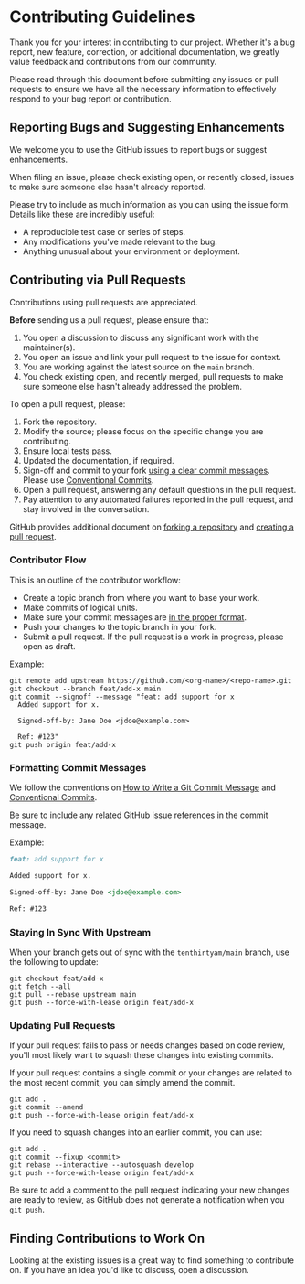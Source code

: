 # Contributing Guidelines

Thank you for your interest in contributing to our project. Whether it's a bug
report, new feature, correction, or additional documentation, we greatly value
feedback and contributions from our community.

Please read through this document before submitting any issues or pull requests
to ensure we have all the necessary information to effectively respond to your
bug report or contribution.

## Reporting Bugs and Suggesting Enhancements

We welcome you to use the GitHub issues to report bugs or suggest enhancements.

When filing an issue, please check existing open, or recently closed, issues to
make sure someone else hasn't already reported.

Please try to include as much information as you can using the issue form.
Details like these are incredibly useful:

- A reproducible test case or series of steps.
- Any modifications you've made relevant to the bug.
- Anything unusual about your environment or deployment.

## Contributing via Pull Requests

Contributions using pull requests are appreciated.

**Before** sending us a pull request, please ensure that:

1. You open a discussion to discuss any significant work with the maintainer(s).
2. You open an issue and link your pull request to the issue for context.
3. You are working against the latest source on the `main` branch.
4. You check existing open, and recently merged, pull requests to make sure
   someone else hasn't already addressed the problem.

To open a pull request, please:

1. Fork the repository.
2. Modify the source; please focus on the specific change you are contributing.
3. Ensure local tests pass.
4. Updated the documentation, if required.
5. Sign-off and commit to your fork [using a clear commit messages][git-commit].
   Please use [Conventional Commits][conventional-commits].
6. Open a pull request, answering any default questions in the pull request.
7. Pay attention to any automated failures reported in the pull request, and
   stay involved in the conversation.

GitHub provides additional document on [forking a repository][forks] and
[creating a pull request][pull-requests].

### Contributor Flow

This is an outline of the contributor workflow:

- Create a topic branch from where you want to base your work.
- Make commits of logical units.
- Make sure your commit messages are
  [in the proper format][conventional-commits].
- Push your changes to the topic branch in your fork.
- Submit a pull request. If the pull request is a work in progress, please open
  as draft.

Example:

```shell
git remote add upstream https://github.com/<org-name>/<repo-name>.git
git checkout --branch feat/add-x main
git commit --signoff --message "feat: add support for x
  Added support for x.

  Signed-off-by: Jane Doe <jdoe@example.com>

  Ref: #123"
git push origin feat/add-x
```

### Formatting Commit Messages

We follow the conventions on [How to Write a Git Commit Message][git-commit] and
[Conventional Commits][conventional-commits].

Be sure to include any related GitHub issue references in the commit message.

Example:

```markdown
feat: add support for x

Added support for x.

Signed-off-by: Jane Doe <jdoe@example.com>

Ref: #123
```

### Staying In Sync With Upstream

When your branch gets out of sync with the `tenthirtyam/main` branch, use the
following to update:

```shell
git checkout feat/add-x
git fetch --all
git pull --rebase upstream main
git push --force-with-lease origin feat/add-x
```

### Updating Pull Requests

If your pull request fails to pass or needs changes based on code review, you'll
most likely want to squash these changes into existing commits.

If your pull request contains a single commit or your changes are related to the
most recent commit, you can simply amend the commit.

```shell
git add .
git commit --amend
git push --force-with-lease origin feat/add-x
```

If you need to squash changes into an earlier commit, you can use:

```shell
git add .
git commit --fixup <commit>
git rebase --interactive --autosquash develop
git push --force-with-lease origin feat/add-x
```

Be sure to add a comment to the pull request indicating your new changes are
ready to review, as GitHub does not generate a notification when you `git push`.

## Finding Contributions to Work On

Looking at the existing issues is a great way to find something to contribute
on. If you have an idea you'd like to discuss, open a discussion.

[conventional-commits]: https://conventionalcommits.org
[forks]: https://docs.github.com/en/pull-requests/collaborating-with-pull-requests/working-with-forks/fork-a-repo
[pull-requests]: https://docs.github.com/en/pull-requests/collaborating-with-pull-requests/proposing-changes-to-your-work-with-pull-requests/creating-a-pull-request
[git-commit]: https://cbea.ms/git-commit
